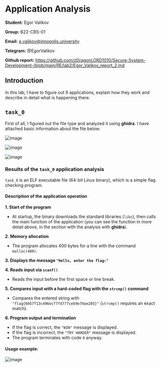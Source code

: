 # Application Analysis

**Student:** Egor Valikov

**Group:** B22-CBS-01

**Email:** e.valikov@innopolis.university

**Telegram:** @EgorValikov

**Github report:** https://github.com/zDragonLORD1010/Secure-System-Development-/blob/main/RE/lab2/Egor_Valikov_report_2.md

## Introduction

In this lab, I have to figure out 9 applications, explain how they work and describe in detail what is happening there.

## `task_0`

First of all, I figured out the file type and analyzed it using **ghidra**. I have attached basic information about the file below:

![image](https://github.com/user-attachments/assets/687e81bd-d141-4da9-9cce-a0db9eb73d09)

![image](https://github.com/user-attachments/assets/c156367a-3bdb-47a1-9be9-8af226e9ec42)

![image](https://github.com/user-attachments/assets/4ef5739c-2528-4bfc-9c9f-6396b1f97185)

### Results of the `task_0` application analysis

`task_0` is an ELF executable file (64-bit Linux binary), which is a simple flag checking program.

#### Description of the application operation

**1. Start of the program**

- At startup, the binary downloads the standard libraries (`libc`), then calls the main function of the application (you can see the function in more detail above, in the section with the analysis with **ghidra**).

**2. Memory allocation**

- The program allocates 400 bytes for a line with the command `malloc(400)`.

**3. Displays the message `"Hello, enter the flag:"`**

**4. Reads input via `scanf()`**

- Reads the input before the first space or line break.

**5. Compares input with a hard-coded flag with the `strcmp()` command**

- Compares the entered string with `"flag{6057f13c496ecf7fd777ceb9e79ae285}"` (`strcmp()` requires an exact match).

**6. Program output and termination**

- If the flag is correct, the `"WIN"` message is displayed.
- If the flag is incorrect, the `"TRY HARDER"` message is displayed.
- The program terminates with code `0` anyway.

#### Usage example:

![image](https://github.com/user-attachments/assets/5e409f7c-9a9e-4931-a4a0-eab37585a92b)

